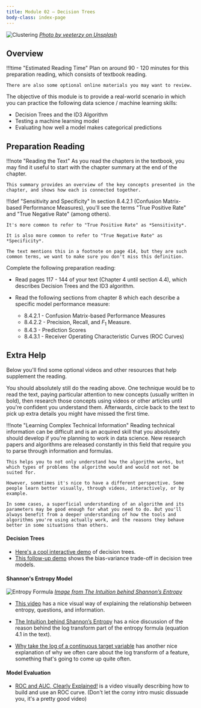 ```yaml
---
title: Module 02 — Decision Trees
body-class: index-page
---
```


![Clustering]({{URLROOT}}/shared/img/tree.jpg)
*[Photo by veeterzy on Unsplash](https://unsplash.com/photos/sMQiL_2v4vs)*

## Overview

!!!time "Estimated Reading Time"
	Plan on around 90 - 120 minutes for this preparation reading, which consists of textbook reading. 

	There are also some optional online materials you may want to review.

The objective of this module is to provide a real-world scenario in which you can practice the following data science / machine learning skills:

* Decision Trees and the ID3 Algorithm
* Testing a machine learning model
* Evaluating how well a model makes categorical predictions

## Preparation Reading

!!!note "Reading the Text"
	As you read the chapters in the textbook, you may find it useful to start with the chapter summary at the end of the chapter. 

	This summary provides an overview of the key concepts presented in the chapter, and shows how each is connected together.

!!!def "Sensitivity and Specificity"
	In section 8.4.2.1 (Confusion Matrix-based Performance Measures), you'll see the terms "True Positive Rate" and "True Negative Rate" (among others). 

	It's more common to refer to "True Positive Rate" as *Sensitivity*.

	It is also more common to refer to "True Negative Rate" as *Specificity*.

	The text mentions this in a footnote on page 414, but they are such common terms, we want to make sure you don't miss this definition.

Complete the following preparation reading:

* Read pages 117 - 144 of your text (Chapter 4 until section 4.4), which describes Decision Trees and the ID3 algorithm.

* Read the following sections from chapter 8 which each describe a specific model performance measure:
	+ 8.4.2.1 - Confusion Matrix-based Performance Measures
	+ 8.4.2.2 - Precision, Recall, and $F_1$ Measure.
	+ 8.4.3 - Prediction Scores
	+ 8.4.3.1 - Receiver Operating Characteristic Curves (ROC Curves)

## Extra Help

Below you'll find some optional videos and other resources that help supplement the reading. 

You should absolutely still do the reading above. One technique would be to read the text, paying particular attention to new concepts (usually written in bold), then research those concepts using videos or other articles until you're confident you understand them. Afterwards, circle back to the text to pick up extra details you might have missed the first time.

!!!note "Learning Complex Technical Information"
	Reading technical information can be difficult and is an acquired skill that you absolutely should develop if you're planning to work in data science. New research papers and algorithms are released constantly in this field that require you to parse through information and formulas. 

	This helps you to not only understand how the algorithm works, but which types of problems the algorithm would and would not not be suited for.

	However, sometimes it's nice to have a different perspective. Some people learn better visually, through videos, interactively, or by example. 

	In some cases, a superficial understanding of an algorithm and its parameters may be good enough for what you need to do. But you'll always benefit from a deeper understanding of how the tools and algorithms you're using actually work, and the reasons they behave better in some situations than others.

#### Decision Trees

* [Here's a cool interactive demo](http://www.r2d3.us/visual-intro-to-machine-learning-part-1/) of decision trees.
* [This follow-up demo](http://www.r2d3.us/visual-intro-to-machine-learning-part-2/) shows the bias-variance trade-off in decision tree models.


#### Shannon's Entropy Model 

![Entropy Formula]({{URLROOT}}/shared/img/entropy_formula.png)
*[Image from The Intuition behind Shannon’s Entropy](https://towardsdatascience.com/the-intuition-behind-shannons-entropy-e74820fe9800)*

* [This video](https://www.youtube.com/watch?v=2s3aJfRr9gE) has a nice visual way of explaining the relationship between entropy, questions, and information.

* [The Intuition behind Shannon’s Entropy](https://towardsdatascience.com/the-intuition-behind-shannons-entropy-e74820fe9800) has a nice discussion of the reason behind the log transform part of the entropy formula (equation 4.1 in the text).

* [Why take the log of a continuous target variable](https://towardsdatascience.com/why-take-the-log-of-a-continuous-target-variable-1ca0069ee935) has another nice explanation of why we often care about the log transform of a feature, something that's going to come up quite often.

#### Model Evaluation

* [ROC and AUC, Clearly Explained!](https://www.youtube.com/watch?v=4jRBRDbJemM) is a video visually describing how to build and use an ROC curve. (Don't let the corny intro music dissuade you, it's a pretty good video)